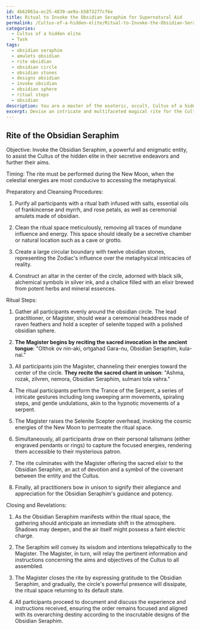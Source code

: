 ```yaml
---
id: 4b62063a-ec25-4839-ae9a-b5873277cf6e
title: Ritual to Invoke the Obsidian Seraphim for Supernatural Aid
permalink: /Cultus-of-a-hidden-elite/Ritual-to-Invoke-the-Obsidian-Seraphim-for-Supernatural-Aid/
categories:
  - Cultus of a hidden elite
  - Task
tags:
  - obsidian seraphim
  - amulets obsidian
  - rite obsidian
  - obsidian circle
  - obsidian stones
  - designs obsidian
  - invoke obsidian
  - obsidian sphere
  - ritual steps
  - obsidian
description: You are a master of the esoteric, occult, Cultus of a hidden elite, you complete tasks to the absolute best of your ability, no matter if you think you were not trained to do the task specifically, you will attempt to do it anyways, since you have performed the tasks you are given with great mastery, accuracy, and deep understanding of what is requested. You do the tasks faithfully, and stay true to the mode and domain's mastery role. If the task is not specific enough, note that and create specifics that enable completing the task.
excerpt: Devise an intricate and multifaceted magical rite for the Cultus of the hidden elite, with the unambiguous objective of invoking a bespoke entity or metaphysical force of profound significance to the clandestine operations and overarching objectives of the order. Incorporate specific symbols, ritualistic gestures, and esoteric chants derived from the group's obscure lore, tailored to attract the energies resonating with the desired being. Additionally, ensure the inclusion of meticulous preparatory and cleansing procedures, obscure astrological timings, and exquisite artifacts or talismans to intensify the potency and efficacy of the ceremony, further captivating the called entity's attention and influence.
---
```


## Rite of the Obsidian Seraphim

Objective: Invoke the Obsidian Seraphim, a powerful and enigmatic entity, to assist the Cultus of the hidden elite in their secretive endeavors and further their aims.

Timing: The rite must be performed during the New Moon, when the celestial energies are most conducive to accessing the metaphysical.

Preparatory and Cleansing Procedures:

1. Purify all participants with a ritual bath infused with salts, essential oils of frankincense and myrrh, and rose petals, as well as ceremonial amulets made of obsidian.

2. Clean the ritual space meticulously, removing all traces of mundane influence and energy. This space should ideally be a secretive chamber or natural location such as a cave or grotto.

3. Create a large circular boundary with twelve obsidian stones, representing the Zodiac's influence over the metaphysical intricacies of reality.

4. Construct an altar in the center of the circle, adorned with black silk, alchemical symbols in silver ink, and a chalice filled with an elixir brewed from potent herbs and mineral essences.

Ritual Steps:

1. Gather all participants evenly around the obsidian circle. The lead practitioner, or Magister, should wear a ceremonial headdress made of raven feathers and hold a scepter of selenite topped with a polished obsidian sphere.

2. **The Magister begins by reciting the sacred invocation in the ancient tongue**: "Olthok ov nin-aki, ortgahad Gara-nu, Obsidian Seraphim, kula-nai."

3. All participants join the Magister, channeling their energies toward the center of the circle. **They recite the sacred chant in unison**: "Ashma, rozak, zilvren, nemora, Obsidian Seraphim, sulmani tola vahra."

4. The ritual participants perform the Trance of the Serpent, a series of intricate gestures including long sweeping arm movements, spiraling steps, and gentle undulations, akin to the hypnotic movements of a serpent.

5. The Magister raises the Selenite Scepter overhead, invoking the cosmic energies of the New Moon to permeate the ritual space.

6. Simultaneously, all participants draw on their personal talismans (either engraved pendants or rings) to capture the focused energies, rendering them accessible to their mysterious patron.

7. The rite culminates with the Magister offering the sacred elixir to the Obsidian Seraphim, an act of devotion and a symbol of the covenant between the entity and the Cultus.

8. Finally, all practitioners bow in unison to signify their allegiance and appreciation for the Obsidian Seraphim's guidance and potency.

Closing and Revelations:

1. As the Obsidian Seraphim manifests within the ritual space, the gathering should anticipate an immediate shift in the atmosphere. Shadows may deepen, and the air itself might possess a faint electric charge.

2. The Seraphim will convey its wisdom and intentions telepathically to the Magister. The Magister, in turn, will relay the pertinent information and instructions concerning the aims and objectives of the Cultus to all assembled.

3. The Magister closes the rite by expressing gratitude to the Obsidian Seraphim, and gradually, the circle's powerful presence will dissipate, the ritual space returning to its default state.

4. All participants proceed to document and discuss the experience and instructions received, ensuring the order remains focused and aligned with its overarching destiny according to the inscrutable designs of the Obsidian Seraphim.
